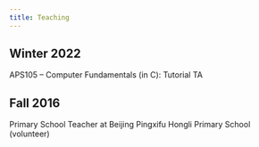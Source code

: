 ```yaml
---
title: Teaching
--- 
```


## Winter 2022
APS105 – Computer Fundamentals (in C): Tutorial TA

## Fall 2016 
Primary School Teacher at Beijing Pingxifu Hongli Primary School (volunteer)

